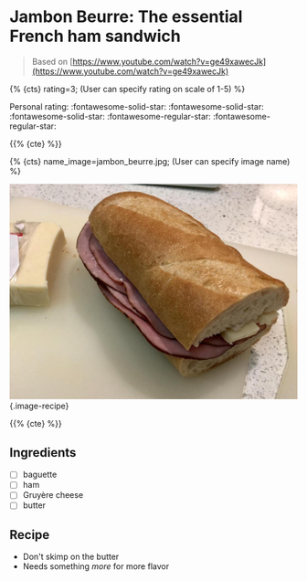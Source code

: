 # Jambon Beurre: The essential French ham sandwich

> Based on [https://www.youtube.com/watch?v=ge49xawecJk](https://www.youtube.com/watch?v=ge49xawecJk)

{% {cts} rating=3; (User can specify rating on scale of 1-5) %}

Personal rating: :fontawesome-solid-star: :fontawesome-solid-star: :fontawesome-solid-star: :fontawesome-regular-star: :fontawesome-regular-star:

{{% {cte} %}}

{% {cts} name_image=jambon_beurre.jpg; (User can specify image name) %}

![jambon_beurre.jpg](./jambon_beurre.jpg){.image-recipe}

{{% {cte} %}}

## Ingredients

- [ ] baguette
- [ ] ham
- [ ] Gruyère cheese
- [ ] butter

## Recipe

- Don't skimp on the butter
- Needs something *more* for more flavor
